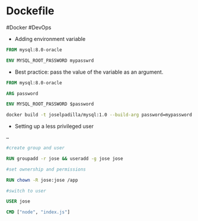 # Dockefile
#Docker #DevOps

- Adding environment variable
```Dockerfile
FROM mysql:8.0-oracle

ENV MYSQL_ROOT_PASSWORD mypasswrd
```

- Best practice: pass the value of the variable as an argument.
```Dockerfile
FROM mysql:8.0-oracle

ARG password

ENV MYSQL_ROOT_PASSWORD $password
```

```bash
docker build -t joselpadilla/mysql:1.0 --build-arg password=mypassword .
```

- Setting up a less privileged user
```Dockerfile
…

#create group and user

RUN groupadd -r jose && useradd -g jose jose

#set ownership and permissions

RUN chown -R jose:jose /app

#switch to user

USER jose

CMD ["node", "index.js"]
```